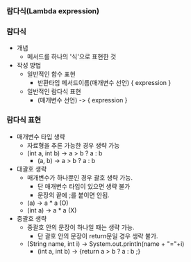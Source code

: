 ### 람다식(Lambda expression)

### 람다식
  - 개념
    - 메서드를 하나의 '식'으로 표현한 것
  - 작성 방법
    - 일반적인 함수 표현
      - 반환타입 메서드이름(매개변수 선언) { expression }
    - 일반적인 람다식 표현
      - (매개변수 선언) -> { expression }   
### 람다식 표현
  - 매개변수 타입 생략 
    - 자료형을 추론 가능한 경우 생략 가능 
    - (int a, int b) -> a > b ? a : b
      - (a, b) -> a > b ? a : b
  - 대괄호 생략
    - 매개변수가 하나뿐인 경우 괄호 생략 가능. 
      - 단 매개변수 타입이 있으면 생략 불가
      - 문장의 끝에 ;를 붙이면 안됨.
    - (a) -> a * a (O)
    - (int a) -> a * a (X)
  - 중괄호 생략
    - 중괄호 안의 문장이 하나일 때는 생략 가능. 
      - 단 괄호 안의 문장이 return문일 경우 생략 불가.
    - (String name, int i) -> System.out.println(name + "="+i)
      - (int a, int b) -> {return a > b ? a : b ;} 

          







     
